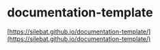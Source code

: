 # documentation-template

[https://silebat.github.io/documentation-template/](https://silebat.github.io/documentation-template/)
